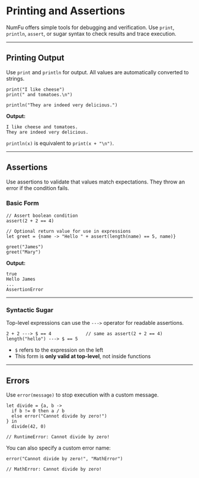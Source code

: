 # Printing and Assertions

NumFu offers simple tools for debugging and verification. Use `print`, `println`, `assert`, or sugar syntax to check results and trace execution.

-----

## Printing Output

Use `print` and `println` for output. All values are automatically converted to strings.

```numfu
print("I like cheese")
print(" and tomatoes.\n")

println("They are indeed very delicious.")
```

**Output:**

```
I like cheese and tomatoes.
They are indeed very delicious.
```

`println(x)` is equivalent to `print(x + "\n")`.

---

## Assertions

Use assertions to validate that values match expectations. They throw an error if the condition fails.

### Basic Form

```numfu
// Assert boolean condition
assert(2 + 2 == 4)

// Optional return value for use in expressions
let greet = {name -> "Hello " + assert(length(name) == 5, name)}

greet("James")
greet("Mary")
```

**Output:**

```
true
Hello James
...
AssertionError
```
-----

### Syntactic Sugar

Top-level expressions can use the `--->` operator for readable assertions.

```numfu
2 + 2 ---> $ == 4             // same as assert(2 + 2 == 4)
length("hello") ---> $ == 5
```

* `$` refers to the expression on the left
* This form is **only valid at top-level**, not inside functions

-----

## Errors

Use `error(message)` to stop execution with a custom message.

```numfu
let divide = {a, b ->
  if b != 0 then a / b
  else error("Cannot divide by zero!")
} in
  divide(42, 0)

// RuntimeError: Cannot divide by zero!
```

You can also specify a custom error name:

```numfu
error("Cannot divide by zero!", "MathError")

// MathError: Cannot divide by zero!
```
